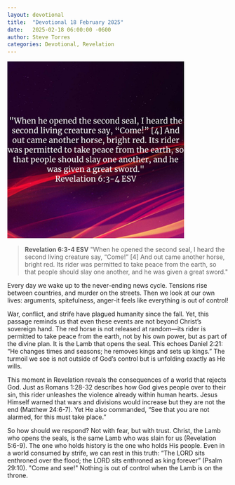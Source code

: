 ```yaml
---
layout: devotional
title:  "Devotional 18 February 2025"
date:   2025-02-18 06:00:00 -0600
author: Steve Torres
categories: Devotional, Revelation
---
```

<img src="https://github.com/ElEsteeb/ElEsteeb.github.io/blob/main/images/devotionals/Rev-6_3-4.jpg?raw=true" alt="Revelation 6:3-4.jpg" style="max-width: 80%; height: auto;">

>**Revelation 6:3-4 ESV**
>"When he opened the second seal, I heard the second living creature say, “Come!” [4] And out came another horse, bright red. Its rider was permitted to take peace from the earth, so that people should slay one another, and he was given a great sword."

Every day we wake up to the never-ending news cycle. Tensions rise between countries, and murder on the streets. Then we look at our own lives: arguments, spitefulness, anger-it feels like everything is out of control!

War, conflict, and strife have plagued humanity since the fall. Yet, this passage reminds us that even these events are not beyond Christ’s sovereign hand. The red horse is not released at random—its rider is permitted to take peace from the earth, not by his own power, but as part of the divine plan. It is the Lamb that opens the seal. This echoes Daniel 2:21: “He changes times and seasons; he removes kings and sets up kings.” The turmoil we see is not outside of God’s control but is unfolding exactly as He wills.

This moment in Revelation reveals the consequences of a world that rejects God. Just as Romans 1:28-32 describes how God gives people over to their sin, this rider unleashes the violence already within human hearts. Jesus Himself warned that wars and divisions would increase but they are not the end (Matthew 24:6-7). Yet He also commanded, “See that you are not alarmed, for this must take place.”

So how should we respond? Not with fear, but with trust. Christ, the Lamb who opens the seals, is the same Lamb who was slain for us (Revelation 5:6-9). The one who holds history is the one who holds His people. Even in a world consumed by strife, we can rest in this truth: “The LORD sits enthroned over the flood; the LORD sits enthroned as king forever” (Psalm 29:10). "Come and see!" Nothing is out of control when the Lamb is on the throne.


